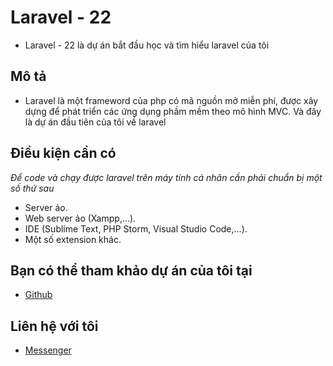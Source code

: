 # Laravel - 22
- Laravel - 22 là dự án bắt đầu học và tìm hiểu laravel của tôi

## Mô tả
- Laravel là một frameword của php có mã nguồn mở miễn phí, được xây dựng để phát triển các ứng dụng phầm mềm theo mô hình MVC. Và đây là dự án đầu tiên của tôi về laravel

## Điều kiện cần có
*Để code và chạy được laravel trên máy tính cá nhân cần phải chuẩn bị một số thứ sau*
- Server ảo.
- Web server ảo (Xampp,...).
- IDE (Sublime Text, PHP Storm, Visual Studio Code,...).
- Một số extension khác.

## Bạn có thể tham khảo dự án của tôi tại
- [Github](https://github.com/hoangvnua/Laravel)

## Liên hệ với tôi
- [Messenger](https://www.messenger.com/t/100008697708248/)